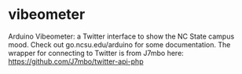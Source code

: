 vibeometer
==========

Arduino Vibeometer: a Twitter interface to show the NC State campus mood.
Check out go.ncsu.edu/arduino for some documentation. The wrapper for connecting to Twitter is from J7mbo here: https://github.com/J7mbo/twitter-api-php
